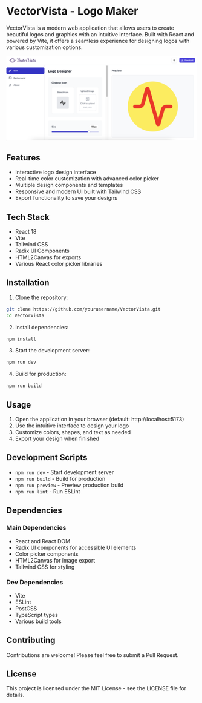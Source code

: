 # VectorVista - Logo Maker

VectorVista is a modern web application that allows users to create beautiful logos and graphics with an intuitive interface. Built with React and powered by Vite, it offers a seamless experience for designing logos with various customization options.

![VectorVista Screenshot](./public/figure.png)

## Features

- Interactive logo design interface
- Real-time color customization with advanced color picker
- Multiple design components and templates
- Responsive and modern UI built with Tailwind CSS
- Export functionality to save your designs

## Tech Stack

- React 18
- Vite
- Tailwind CSS
- Radix UI Components
- HTML2Canvas for exports
- Various React color picker libraries

## Installation

1. Clone the repository:
```bash
git clone https://github.com/yourusername/VectorVista.git
cd VectorVista
```

2. Install dependencies:
```bash
npm install
```

3. Start the development server:
```bash
npm run dev
```

4. Build for production:
```bash
npm run build
```

## Usage

1. Open the application in your browser (default: http://localhost:5173)
2. Use the intuitive interface to design your logo
3. Customize colors, shapes, and text as needed
4. Export your design when finished

## Development Scripts

- `npm run dev` - Start development server
- `npm run build` - Build for production
- `npm run preview` - Preview production build
- `npm run lint` - Run ESLint

## Dependencies

### Main Dependencies
- React and React DOM
- Radix UI components for accessible UI elements
- Color picker components
- HTML2Canvas for image export
- Tailwind CSS for styling

### Dev Dependencies
- Vite
- ESLint
- PostCSS
- TypeScript types
- Various build tools

## Contributing

Contributions are welcome! Please feel free to submit a Pull Request.

## License

This project is licensed under the MIT License - see the LICENSE file for details.
